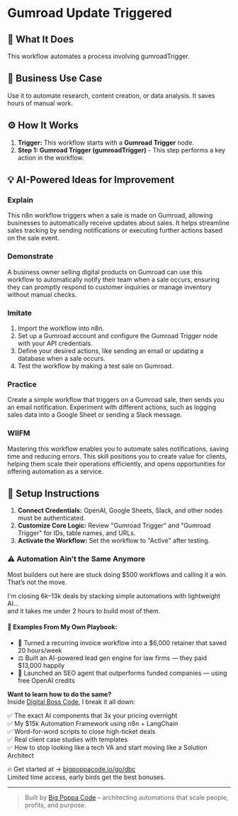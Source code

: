 # Gumroad Update Triggered

## 🚀 What It Does
This workflow automates a process involving gumroadTrigger.

## 💼 Business Use Case
Use it to automate research, content creation, or data analysis. It saves hours of manual work.

## ⚙️ How It Works
1.  **Trigger:** This workflow starts with a **Gumroad Trigger** node.
2. **Step 1: Gumroad Trigger (gumroadTrigger)** - This step performs a key action in the workflow.

## 💡 AI-Powered Ideas for Improvement
### Explain
This n8n workflow triggers when a sale is made on Gumroad, allowing businesses to automatically receive updates about sales. It helps streamline sales tracking by sending notifications or executing further actions based on the sale event.

### Demonstrate
A business owner selling digital products on Gumroad can use this workflow to automatically notify their team when a sale occurs, ensuring they can promptly respond to customer inquiries or manage inventory without manual checks.

### Imitate
1. Import the workflow into n8n.
2. Set up a Gumroad account and configure the Gumroad Trigger node with your API credentials.
3. Define your desired actions, like sending an email or updating a database when a sale occurs.
4. Test the workflow by making a test sale on Gumroad.

### Practice
Create a simple workflow that triggers on a Gumroad sale, then sends you an email notification. Experiment with different actions, such as logging sales data into a Google Sheet or sending a Slack message.

### WIIFM
Mastering this workflow enables you to automate sales notifications, saving time and reducing errors. This skill positions you to create value for clients, helping them scale their operations efficiently, and opens opportunities for offering automation as a service.

## 🔧 Setup Instructions
1. **Connect Credentials:** OpenAI, Google Sheets, Slack, and other nodes must be authenticated.
2. **Customize Core Logic:** Review "Gumroad Trigger" and "Gumroad Trigger" for IDs, table names, and URLs.
3. **Activate the Workflow:** Set the workflow to "Active" after testing.

### ⚠️ Automation Ain’t the Same Anymore

Most builders out here are stuck doing $500 workflows and calling it a win.  
That’s not the move.  

I'm closing $6k–$13k deals by stacking simple automations with lightweight AI...  
and it takes me under 2 hours to build most of them.

#### 🧠 Examples From My Own Playbook:
- 🔁 Turned a recurring invoice workflow into a $6,000 retainer that saved 20 hours/week  
- ⚖️ Built an AI-powered lead gen engine for law firms — they paid $13,000 happily  
- 🚀 Launched an SEO agent that outperforms funded companies — using free OpenAI credits  

**Want to learn how to do the same?**  
Inside [Digital Boss Code](https://bigpoppacode.io/go/dbc), I break it all down:

✅ The exact AI components that 3x your pricing overnight  
✅ My $15k Automation Framework using n8n + LangChain  
✅ Word-for-word scripts to close high-ticket deals  
✅ Real client case studies with templates  
✅ How to stop looking like a tech VA and start moving like a Solution Architect  

🔥 Get started at → [bigpoppacode.io/go/dbc](https://bigpoppacode.io/go/dbc)  
Limited time access, early birds get the best bonuses.

---
> Built by [Big Poppa Code](https://bigpoppacode.io) – architecting automations that scale people, profits, and purpose.
